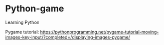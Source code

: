 # Python-game
Learning Python

Pygame tutorial:
https://pythonprogramming.net/pygame-tutorial-moving-images-key-input/?completed=/displaying-images-pygame/
